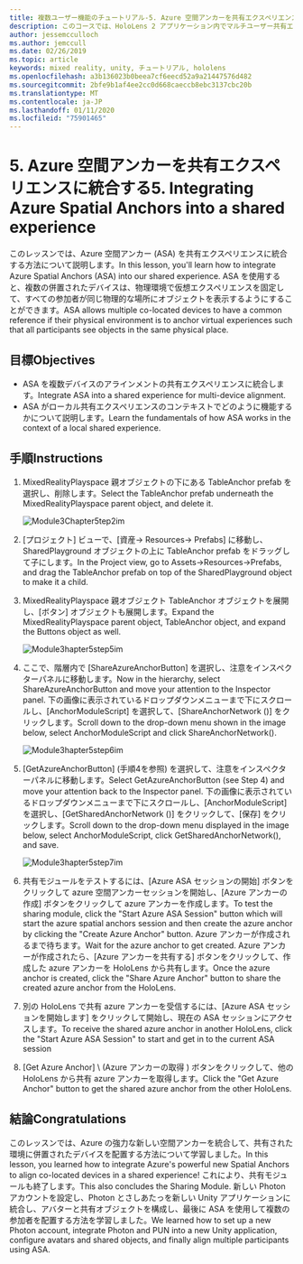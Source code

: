 ```yaml
---
title: 複数ユーザー機能のチュートリアル-5. Azure 空間アンカーを共有エクスペリエンスに統合する
description: このコースでは、HoloLens 2 アプリケーション内でマルチユーザー共有エクスペリエンスを実装する方法について説明します。
author: jessemcculloch
ms.author: jemccull
ms.date: 02/26/2019
ms.topic: article
keywords: mixed reality, unity, チュートリアル, hololens
ms.openlocfilehash: a3b136023b0beea7cf6eecd52a9a21447576d482
ms.sourcegitcommit: 2bfe9b1af4ee2cc0d668caeccb8ebc3137cbc20b
ms.translationtype: MT
ms.contentlocale: ja-JP
ms.lasthandoff: 01/11/2020
ms.locfileid: "75901465"
---
```

# <a name="5-integrating-azure-spatial-anchors-into-a-shared-experience"></a><span data-ttu-id="66a0a-105">5. Azure 空間アンカーを共有エクスペリエンスに統合する</span><span class="sxs-lookup"><span data-stu-id="66a0a-105">5. Integrating Azure Spatial Anchors into a shared experience</span></span>

<span data-ttu-id="66a0a-106">このレッスンでは、Azure 空間アンカー (ASA) を共有エクスペリエンスに統合する方法について説明します。</span><span class="sxs-lookup"><span data-stu-id="66a0a-106">In this lesson, you'll learn how to integrate Azure Spatial Anchors (ASA) into our shared experience.</span></span> <span data-ttu-id="66a0a-107">ASA を使用すると、複数の併置されたデバイスは、物理環境で仮想エクスペリエンスを固定して、すべての参加者が同じ物理的な場所にオブジェクトを表示するようにすることができます。</span><span class="sxs-lookup"><span data-stu-id="66a0a-107">ASA allows multiple co-located devices to have a common reference if their physical environment is to anchor virtual experiences such that all participants see objects in the same physical place.</span></span>

## <a name="objectives"></a><span data-ttu-id="66a0a-108">目標</span><span class="sxs-lookup"><span data-stu-id="66a0a-108">Objectives</span></span>

* <span data-ttu-id="66a0a-109">ASA を複数デバイスのアラインメントの共有エクスペリエンスに統合します。</span><span class="sxs-lookup"><span data-stu-id="66a0a-109">Integrate ASA into a shared experience for multi-device alignment.</span></span>
* <span data-ttu-id="66a0a-110">ASA がローカル共有エクスペリエンスのコンテキストでどのように機能するかについて説明します。</span><span class="sxs-lookup"><span data-stu-id="66a0a-110">Learn the fundamentals of how ASA works in the context of a local shared experience.</span></span>

## <a name="instructions"></a><span data-ttu-id="66a0a-111">手順</span><span class="sxs-lookup"><span data-stu-id="66a0a-111">Instructions</span></span>

1. <span data-ttu-id="66a0a-112">MixedRealityPlayspace 親オブジェクトの下にある TableAnchor prefab を選択し、削除します。</span><span class="sxs-lookup"><span data-stu-id="66a0a-112">Select the TableAnchor prefab underneath the MixedRealityPlayspace parent object, and delete it.</span></span>

    ![Module3Chapter5tep2im](images/module3chapter5step2im.PNG)

2. <span data-ttu-id="66a0a-114">[プロジェクト] ビューで、[資産-> Resources-> Prefabs] に移動し、SharedPlayground オブジェクトの上に TableAnchor prefab をドラッグして子にします。</span><span class="sxs-lookup"><span data-stu-id="66a0a-114">In the Project view, go to Assets->Resources->Prefabs, and drag the TableAnchor prefab on top of the SharedPlayground object to make it a child.</span></span>

3. <span data-ttu-id="66a0a-115">MixedRealityPlayspace 親オブジェクト TableAnchor オブジェクトを展開し、[ボタン] オブジェクトも展開します。</span><span class="sxs-lookup"><span data-stu-id="66a0a-115">Expand the MixedRealityPlayspace parent object, TableAnchor object, and expand the Buttons object as well.</span></span>

    ![Module3hapter5step5im](images/module3chapter5step5im.PNG)

4. <span data-ttu-id="66a0a-117">ここで、階層内で [ShareAzureAnchorButton] を選択し、注意をインスペクターパネルに移動します。</span><span class="sxs-lookup"><span data-stu-id="66a0a-117">Now in the hierarchy, select ShareAzureAnchorButton and move your attention to the Inspector panel.</span></span> <span data-ttu-id="66a0a-118">下の画像に表示されているドロップダウンメニューまで下にスクロールし、[AnchorModuleScript] を選択して、[ShareAnchorNetwork ()] をクリックします。</span><span class="sxs-lookup"><span data-stu-id="66a0a-118">Scroll down to the drop-down menu shown in the image below, select AnchorModuleScript and click ShareAnchorNetwork().</span></span>

    ![Module3hapter5step6im](images/module3chapter5step6im.PNG)

5. <span data-ttu-id="66a0a-120">[GetAzureAnchorButton] (手順4を参照) を選択して、注意をインスペクターパネルに移動します。</span><span class="sxs-lookup"><span data-stu-id="66a0a-120">Select GetAzureAnchorButton (see Step 4) and move your attention back to the Inspector panel.</span></span> <span data-ttu-id="66a0a-121">下の画像に表示されているドロップダウンメニューまで下にスクロールし、[AnchorModuleScript] を選択し、[GetSharedAnchorNetwork ()] をクリックして、[保存] をクリックします。</span><span class="sxs-lookup"><span data-stu-id="66a0a-121">Scroll down to the drop-down menu displayed in the image below, select AnchorModuleScript, click GetSharedAnchorNetwork(), and save.</span></span>

    ![Module3hapter5step7im](images/module3chapter5step7im.PNG)

6. <span data-ttu-id="66a0a-123">共有モジュールをテストするには、[Azure ASA セッションの開始] ボタンをクリックして azure 空間アンカーセッションを開始し、[Azure アンカーの作成] ボタンをクリックして azure アンカーを作成します。</span><span class="sxs-lookup"><span data-stu-id="66a0a-123">To test the sharing module, click the "Start Azure ASA Session" button which will start the azure spatial anchors session and then create the azure anchor by clicking the "Create Azure Anchor" button.</span></span> <span data-ttu-id="66a0a-124">Azure アンカーが作成されるまで待ちます。</span><span class="sxs-lookup"><span data-stu-id="66a0a-124">Wait for the azure anchor to get created.</span></span> <span data-ttu-id="66a0a-125">Azure アンカーが作成されたら、[Azure アンカーを共有する] ボタンをクリックして、作成した azure アンカーを HoloLens から共有します。</span><span class="sxs-lookup"><span data-stu-id="66a0a-125">Once the azure anchor is created, click the "Share Azure Anchor" button to share the created azure anchor from the HoloLens.</span></span>

7. <span data-ttu-id="66a0a-126">別の HoloLens で共有 azure アンカーを受信するには、[Azure ASA セッションを開始します] をクリックして開始し、現在の ASA セッションにアクセスします。</span><span class="sxs-lookup"><span data-stu-id="66a0a-126">To receive the shared azure anchor in another HoloLens, click the "Start Azure ASA Session" to start and get in to the current ASA session</span></span>

8. <span data-ttu-id="66a0a-127">[Get Azure Anchor] \ (Azure アンカーの取得 \) ボタンをクリックして、他の HoloLens から共有 azure アンカーを取得します。</span><span class="sxs-lookup"><span data-stu-id="66a0a-127">Click the "Get Azure Anchor" button to get the shared azure anchor from the other HoloLens.</span></span>

## <a name="congratulations"></a><span data-ttu-id="66a0a-128">結論</span><span class="sxs-lookup"><span data-stu-id="66a0a-128">Congratulations</span></span>

<span data-ttu-id="66a0a-129">このレッスンでは、Azure の強力な新しい空間アンカーを統合して、共有された環境に併置されたデバイスを配置する方法について学習しました。</span><span class="sxs-lookup"><span data-stu-id="66a0a-129">In this lesson, you learned how to integrate Azure's powerful new Spatial Anchors to align co-located devices in a shared experience!</span></span> <span data-ttu-id="66a0a-130">これにより、共有モジュールも終了します。</span><span class="sxs-lookup"><span data-stu-id="66a0a-130">This also concludes the Sharing Module.</span></span> <span data-ttu-id="66a0a-131">新しい Photon アカウントを設定し、Photon とさしあたっを新しい Unity アプリケーションに統合し、アバターと共有オブジェクトを構成し、最後に ASA を使用して複数の参加者を配置する方法を学習しました。</span><span class="sxs-lookup"><span data-stu-id="66a0a-131">We learned how to set up a new Photon account, integrate Photon and PUN into a new Unity application, configure avatars and shared objects, and finally align multiple participants using ASA.</span></span>
